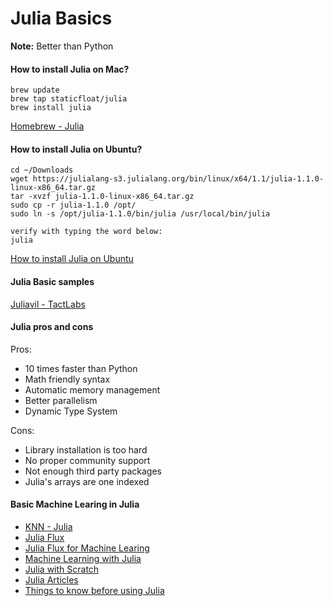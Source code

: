 # Julia Basics

**Note:** Better than Python



#### How to install Julia on Mac?
```
brew update
brew tap staticfloat/julia
brew install julia
```
[Homebrew - Julia](https://github.com/staticfloat/homebrew-julia)




#### How to install Julia on Ubuntu?
```
cd ~/Downloads
wget https://julialang-s3.julialang.org/bin/linux/x64/1.1/julia-1.1.0-linux-x86_64.tar.gz
tar -xvzf julia-1.1.0-linux-x86_64.tar.gz
sudo cp -r julia-1.1.0 /opt/
sudo ln -s /opt/julia-1.1.0/bin/julia /usr/local/bin/julia

verify with typing the word below:
julia
```
[How to install Julia on Ubuntu](https://ferrolho.github.io/blog/2019-01-26/how-to-install-julia-on-ubuntu)




#### Julia Basic samples
[Juliavil - TactLabs](https://github.com/tactlabs/juliavil)



#### Julia pros and cons
Pros:
- 10 times faster than Python
- Math friendly syntax
- Automatic memory management
- Better parallelism
- Dynamic Type System

Cons:
- Library installation is too hard
- No proper community support
- Not enough third party packages
- Julia's arrays are one indexed


#### Basic Machine Learing in Julia
* [KNN - Julia](https://juliacomputing.com/blog/2016/09/28/knn-char-recognition.html)
* [Julia Flux](https://fluxml.ai/Flux.jl/stable/)
* [Julia Flux for Machine Learing](https://smist08.wordpress.com/2018/09/24/julia-flux-for-machine-learning/)
* [Machine Learning with Julia](https://www.math.purdue.edu/~allen450/ML-with-Julia-Tutorial.html)
* [Julia with Scratch](https://www.analyticsvidhya.com/blog/2017/10/comprehensive-tutorial-learn-data-science-julia-from-scratch/)
* [Julia Articles](https://fullstackfeed.com/category/julia/)
* [Things to know before using Julia](https://towardsdatascience.com/things-to-know-before-using-julia-for-machine-learning-487744c0b9b2)





